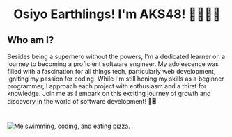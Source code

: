 <h1 align="center"> Osiyo Earthlings! I'm AKS48! 🤨🦸🏾‍♂️ </h1>

<!--
**AKS48/AKS48** is a ✨ _special_ ✨ repository because its `README.md` (this file) appears on your GitHub profile.
-->

<h2> Who am I? </h2>

Besides being a superhero without the powers, I'm a dedicated learner on a journey to becoming a proficient software engineer. My adolescence was filled with a fascination for all things tech, particularly web development, igniting my passion for coding. While I'm still honing my skills as a beginner programmer, I approach each project with enthusiasm and a thirst for knowledge. Join me as I embark on this exciting journey of growth and discovery in the world of software development! 🚀🖥️
<br>
<br>
<br>
![Me swimming, coding, and eating pizza.](https://tse3.mm.bing.net/th/id/OIG3.9b.BGYrduh.3j.A7rj05?pid=ImgGn)

